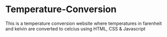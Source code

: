 # Temperature-Conversion
This is a temperature conversion website where temperatures in farenheit and kelvin are converted to celcius using HTML, CSS &amp; Javascript
